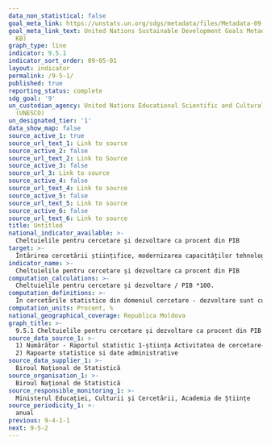 ```yaml
---
data_non_statistical: false
goal_meta_link: https://unstats.un.org/sdgs/metadata/files/Metadata-09-05-01.pdf
goal_meta_link_text: United Nations Sustainable Development Goals Metadata (PDF 382
  KB)
graph_type: line
indicator: 9.5.1
indicator_sort_order: 09-05-01
layout: indicator
permalink: /9-5-1/
published: true
reporting_status: complete
sdg_goal: '9'
un_custodian_agency: United Nations Educational Scientific and Cultural Organization
  (UNESCO)
un_designated_tier: '1'
data_show_map: false
source_active_1: true
source_url_text_1: Link to source
source_active_2: false
source_url_text_2: Link to Source
source_active_3: false
source_url_3: Link to source
source_active_4: false
source_url_text_4: Link to source
source_active_5: false
source_url_text_5: Link to source
source_active_6: false
source_url_text_6: Link to source
title: Untitled
national_indicator_available: >-
  Cheltuielile pentru cercetare și dezvoltare ca procent din PIB
target: >-
  Întărirea cercetării științifice, modernizarea capacităților tehnologice ale sectoarelor   industriale în toate țările, în special țările în curs de dezvoltare, până în 2030;  încurajarea inovațiilor și creșterea semnificativă a numărului de angajați în cercetare și dezvoltare la 1 milion de locuitori și a cheltuielilor publice și private de cercetare și dezvoltare
indicator_name: >-
  Cheltuielile pentru cercetare și dezvoltare ca procent din PIB
computation_calculations: >-
  Cheltuielile pentru cercetare și dezvoltare / PIB *100.
computation_definitions: >-
  În cercetările statistice din domeniul cercetare - dezvoltare sunt cuprinse unitățile cu activitatea principală și secundară cercetare-dezvoltare conform CAEM  rev.2, diviziunea M - 72, precum și instituțiile publice cu o altă activitate de bază, decât cea de cercetare - dezvoltare, dar care au structuri/centre care desfășoară activitatea de cercetare-dezvoltare (instituții de învățământ, medicale, etc.). Datele statistice privind cheltuielile sunt dezagregate după: - sectoare de execuție, - destinație, - domenii științifice, - după sursa de finanțare, - pe tipuri de cercetări.
computation_units: Procent, %
national_geographical_coverage: Republica Moldova
graph_title: >-
  9.5.1 Cheltuielile pentru cercetare și dezvoltare ca procent din PIB
source_data_source_1: >-
  1) Numărător - Raportul statistic 1-știința Activitatea de cercetare- dezvoltare<br> 
  2) Rapoarte statistice si date administrative
source_data_supplier_1: >-
  Biroul Național de Statistică
source_organisation_1: >-
  Biroul Național de Statistică
source_responsible_monitoring_1: >-
  Ministerul Educației, Culturii și Cercetării, Academia de Științe
source_periodicity_1: >-
  anual
previous: 9-4-1-1
next: 9-5-2
---
```

